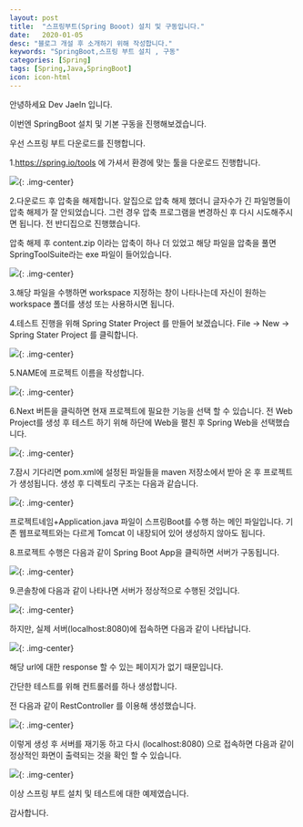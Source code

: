```yaml
---
layout: post
title:  "스프링부트(Spring Booot) 설치 및 구동입니다."
date:   2020-01-05
desc: "블로그 개설 후 소개하기 위해 작성합니다."
keywords: "SpringBoot,스프링 부트 설치 , 구동"
categories: [Spring]
tags: [Spring,Java,SpringBoot]
icon: icon-html
---
```


안녕하세요 Dev JaeIn 입니다.

이번엔 SpringBoot 설치 및 기본 구동을 진행해보겠습니다.

우선 스프링 부트 다운로드를 진행합니다. 

1.<https://spring.io/tools> 에 가셔서 환경에 맞는 툴을 다운로드 진행합니다.

![](/assets/img/blog/2020-01-05-Springboot-Set/2020-01-05-23-35-16.png){: .img-center}

2.다운로드 후 압축을 해제합니다. 알집으로 압축 해제 했더니 글자수가 긴 파일명들이 압축 해제가 잘 안되었습니다. 그런 경우 압축 프로그램을 변경하신 후 다시 시도해주시면 됩니다. 
전 반디집으로 진행했습니다.

압축 해제 후 content.zip 이라는 압축이 하나 더 있었고 해당 파일을 압축을 풀면 SpringToolSuite라는 exe 파일이 들어있습니다.

![](/assets/img/blog/2020-01-05-Springboot-Set/2020-01-05-23-37-47.png){: .img-center}

3.해당 파일을 수행하면 workspace 지정하는 창이 나타나는데 자신이 원하는 workspace 폴더를 생성 또는 사용하시면 됩니다.

4.테스트 진행을 위해 Spring Stater Project 를 만들어 보겠습니다. 
File -> New -> Spring Stater Project 를 클릭합니다.

![](/assets/img/blog/2020-01-05-Springboot-Set/2020-01-05-23-39-57.png){: .img-center}

5.NAME에 프로젝트 이름을 작성합니다.

![](/assets/img/blog/2020-01-05-Springboot-Set/2020-01-05-23-40-37.png){: .img-center}

6.Next 버튼을 클릭하면 현재 프로젝트에 필요한 기능을 선택 할 수 있습니다. 전 Web Project를 생성 후 테스트 하기 위해 하단에 Web을 펼친 후 Spring Web을 선택했습니다.

![](/assets/img/blog/2020-01-05-Springboot-Set/2020-01-05-23-41-46.png){: .img-center}

7.잠시 기다리면 pom.xml에 설정된 파일들을 maven 저장소에서 받아 온 후 프로젝트가 생성됩니다. 
생성 후 디렉토리 구조는 다음과 같습니다.

![](/assets/img/blog/2020-01-05-Springboot-Set/2020-01-05-23-50-13.png){: .img-center}

프로젝트네임+Application.java 파일이 스프링Boot를 수행 하는 메인 파일입니다.
기존 웹프로젝트와는 다르게 Tomcat 이 내장되어 있어 생성하지 않아도 됩니다.

8.프로젝트 수행은 다음과 같이 Spring Boot App을 클릭하면 서버가 구동됩니다.

![](/assets/img/blog/2020-01-05-Springboot-Set/2020-01-05-23-52-24.png){: .img-center}

9.콘솔창에 다음과 같이 나타나면 서버가 정상적으로 수행된 것입니다.

![](/assets/img/blog/2020-01-05-Springboot-Set/2020-01-06-00-00-27.png){: .img-center}


하지만, 실제 서버(localhost:8080)에 접속하면 다음과 같이 나타납니다.

![](/assets/img/blog/2020-01-05-Springboot-Set/2020-01-05-23-55-08.png){: .img-center}

해당 url에 대한 response 할 수 있는 페이지가 없기 때문입니다. 

간단한 테스트를 위해 컨트롤러를 하나 생성합니다.

전 다음과 같이 RestController 를 이용해 생성했습니다.

![](/assets/img/blog/2020-01-05-Springboot-Set/2020-01-05-23-57-49.png){: .img-center}

이렇게 생성 후 서버를 재기동 하고 다시 (localhost:8080) 으로 접속하면 다음과 같이 정상적인 화면이 출력되는 것을 확인 할 수 있습니다.

![](/assets/img/blog/2020-01-05-Springboot-Set/2020-01-05-23-59-20.png){: .img-center}

이상 스프링 부트 설치 및 테스트에 대한 예제였습니다. 

감사합니다.

